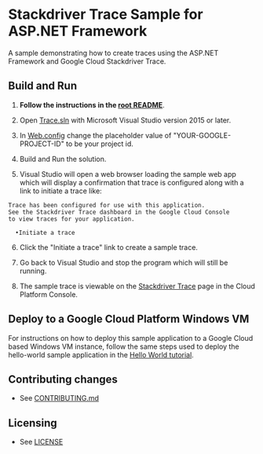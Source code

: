 # Stackdriver Trace Sample for ASP.NET Framework

A sample demonstrating how to create traces using the ASP.NET Framework and Google Cloud Stackdriver Trace.

## Build and Run

1.  **Follow the instructions in the [root README](../../README.md)**.

2.  Open [Trace.sln](Trace.sln) with Microsoft Visual Studio version 2015 or
later.

3. In [Web.config](Web.config) change the placeholder value of
"YOUR-GOOGLE-PROJECT-ID" to be your project id.

4. Build and Run the solution.

5. Visual Studio will open a web browser loading the sample web app which will
display a confirmation that trace is configured along with a link to initiate
a trace like:

  ```
  Trace has been configured for use with this application.
  See the Stackdriver Trace dashboard in the Google Cloud Console
  to view traces for your application.

    •Initiate a trace
  ```

6. Click the "Initiate a trace" link to create a sample trace.

7. Go back to Visual Studio and stop the program which will still be running.

8. The sample trace is viewable on the
[Stackdriver Trace](https://console.cloud.google.com/traces) page in the
Cloud Platform Console.

## Deploy to a Google Cloud Platform Windows VM

For instructions on how to deploy this sample application to a Google Cloud based Windows VM instance, follow the same steps used to deploy the hello-world sample application in the
[Hello World tutorial](https://cloud.google.com/dotnet/docs/getting-started/hello-world#running_hello_world_on_google_cloud_platform).

## Contributing changes

* See [CONTRIBUTING.md](../../CONTRIBUTING.md)

## Licensing

* See [LICENSE](../../LICENSE)
